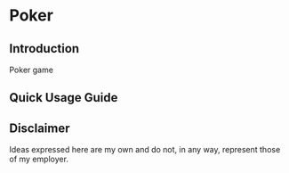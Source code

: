 Poker
======


Introduction
------------
Poker game

Quick Usage Guide
-----------------


Disclaimer
----------
Ideas expressed here are my own and do not, in any way, represent those of my employer.